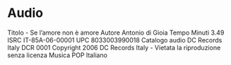 # Audio
Titolo - Se l’amore non è amore
Autore Antonio di Gioia
Tempo Minuti 3.49
ISRC IT-85A-06-00001
UPC 8033003990018
Catalogo audio DC Records Italy DCR 0001
Copyright 2006 DC Records Italy - Vietata la riproduzione senza licenza
Musica POP Italiano 
